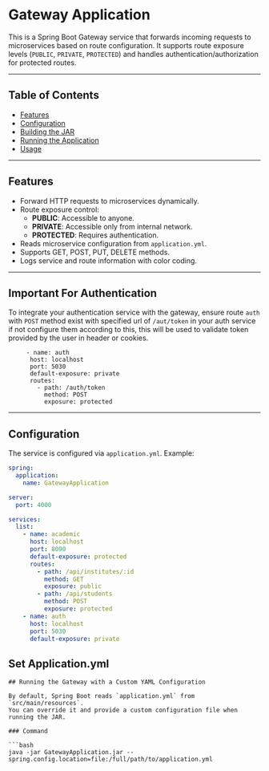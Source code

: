 # Gateway Application

This is a Spring Boot Gateway service that forwards incoming requests to microservices based on route configuration. It supports route exposure levels (`PUBLIC`, `PRIVATE`, `PROTECTED`) and handles authentication/authorization for protected routes.

---

## Table of Contents

- [Features](#features)
- [Configuration](#configuration)
- [Building the JAR](#building-the-jar)
- [Running the Application](#running-the-application)
- [Usage](#usage)

---

## Features

- Forward HTTP requests to microservices dynamically.
- Route exposure control:
    - **PUBLIC**: Accessible to anyone.
    - **PRIVATE**: Accessible only from internal network.
    - **PROTECTED**: Requires authentication.
- Reads microservice configuration from `application.yml`.
- Supports GET, POST, PUT, DELETE methods.
- Logs service and route information with color coding.

---
## Important For Authentication
To integrate your authentication service with the gateway, ensure route `auth` with `POST` method exist with specified url of `/aut/token` in your auth service if not configure them according to this, this will be used to validate token provided by the user in header or cookies.
```imp
     - name: auth
      host: localhost
      port: 5030
      default-exposure: private
      routes:
        - path: /auth/token
          method: POST
          exposure: protected
```



---

## Configuration

The service is configured via `application.yml`. Example:

```yaml
spring:
  application:
    name: GatewayApplication

server:
  port: 4000

services:
  list:
    - name: academic
      host: localhost
      port: 8090
      default-exposure: protected
      routes:
        - path: /api/institutes/:id
          method: GET
          exposure: public
        - path: /api/students
          method: POST
          exposure: protected
    - name: auth
      host: localhost
      port: 5030
      default-exposure: private
```
## Set Application.yml 
```aiignore
## Running the Gateway with a Custom YAML Configuration

By default, Spring Boot reads `application.yml` from `src/main/resources`.  
You can override it and provide a custom configuration file when running the JAR.

### Command

```bash
java -jar GatewayApplication.jar --spring.config.location=file:/full/path/to/application.yml
```
